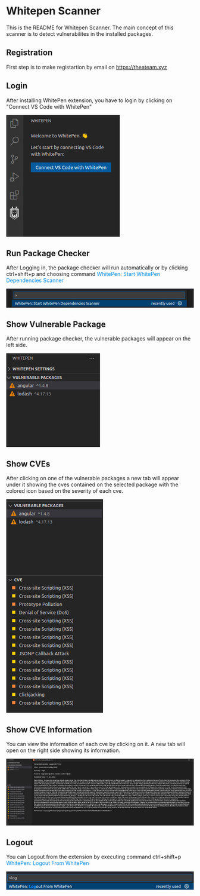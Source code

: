 # Whitepen Scanner

This is the README for Whitepen Scanner. The main concept of this scanner is to detect vulnerabilites in the installed packages.

## Registration

First step is to make registartion by email on https://theateam.xyz

## Login

After installing WhitePen extension, you have to login by clicking on "Connect VS Code with WhitePen"

![Login](media/images/login.png)

## Run Package Checker

After Logging in, the package checker will run automatically or by clicking ctrl+shift+p and choosing command <span style="color: #008ae6"> WhitePen: Start WhitePen Dependencies Scanner</span>

![Login](media/images/dep_scan.png)

## Show Vulnerable Package

After running package checker, the vulnerable packages will appear on the left side.

![Login](media/images/vuln_packages.png)

## Show CVEs

After clicking on one of the vulnerable packages a new tab will appear under it showing the cves contained on the selected package with the colored icon based on the severity of each cve.

![Login](media/images/cve_info.png)

## Show CVE Information

You can view the information of each cve by clicking on it. A new tab will open on the right side showing its information.

![Login](media/images/cve_details.png)

## Logout

You can Logout from the extension by executing command ctrl+shift+p <span style="color: #008ae6"> WhitePen: Logout From WhitePen</span>

![Login](media/images/logout.png)
